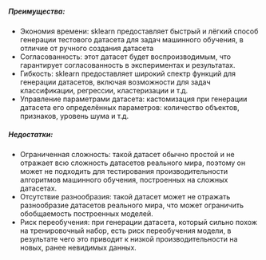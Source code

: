 ##### Преимущества:
- Экономия времени: sklearn предоставляет быстрый и лёгкий способ генерации тестового датасета для задач машинного обучения, в отличие от ручного создания датасета
- Согласованность: этот датасет будет воспроизводимым, что гарантирует согласованность в экспериментах и результатах.
- Гибкость: sklearn предоставляет широкий спектр функций для генерации датасетов, включая возможности для задач классификации, регрессии, кластеризации и т.д.
- Управление параметрами датасета: кастомизация при генерации датасета его определённых параметров: количество объектов, признаков, уровень шума и т.д.

##### Недостатки:
- Ограниченная сложность: такой датасет обычно простой и не отражает всю сложность датасетов реального мира, поэтому он может не подходить для тестирования производительности алгоритмов машинного обучения, построенных на сложных датасетах.
- Отсутствие разнообразия: такой датасет может не отражать разнообразие датасетов реального мира, что может ограничить обобщаемость построенных моделей.
- Риск переобучения: при генерации датасета, который сильно похож на тренировочный набор, есть риск переобучения модели, в результате чего это приводит к низкой производительности на новых, ранее невидимых данных.